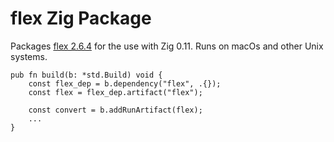# flex Zig Package

Packages [flex 2.6.4](https://github.com/westes/flex/releases/tag/v2.6.4) for the use with Zig 0.11. Runs on macOs and other Unix systems.

```zig
pub fn build(b: *std.Build) void {
    const flex_dep = b.dependency("flex", .{});
    const flex = flex_dep.artifact("flex");

    const convert = b.addRunArtifact(flex);
    ...
}
```
